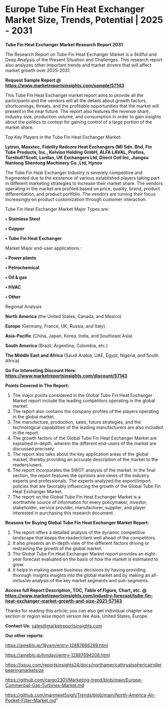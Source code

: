# Europe Tube Fin Heat Exchanger Market Size, Trends, Potential | 2025 - 2031

<strong>Tube Fin Heat Exchanger Market Research Report 2031</strong>

The Research Report on Tube Fin Heat Exchanger Market is a Skillful and Deep Analysis of the Present Situation and Challenges. This research report also analyzes other important trends and market drivers that will affect market growth over 2025-2031.

<strong>Request Sample Report @ <a href=https://www.marketreportsinsights.com/sample/57143>https://www.marketreportsinsights.com/sample/57143</a></strong>

This Tube Fin Heat Exchanger market report aims to provide all the participants and the vendors will all the details about growth factors, shortcomings, threats, and the profitable opportunities that the market will present in the near future. The report also features the revenue share, industry size, production volume, and consumption in order to gain insights about the politics to contest for gaining control of a large portion of the market share.

Top Key Players in the Tube Fin Heat Exchanger Market:

<strong>Lytron, Maxxtec, Fidelity Radcore Heat Exchangers (M) Sdn. Bhd, Fin Tube Products, Inc., Kelvion Holding GmbH, ALFA LAVAL, Profins, Turnbull?Scott, Lordan, UK Exchangers Ltd, Direct Coil Inc, Jiangsu Nantong Shentong Machinery Co.,Ltd, Hynov</strong>

The Tube Fin Heat Exchanger Industry is severely competitive and fragmented due to the existence of various established players taking part in different marketing strategies to increase their market share. The vendors operating in the market are profiled based on price, quality, brand, product differentiation, and product portfolio. The vendors are turning their focus increasingly on product customization through customer interaction.

Tube Fin Heat Exchanger Market Major Types are:

<strong>• Stainless Steel

• Copper

• Tube Fin Heat Exchanger</strong>

Market Major end-user applications :

<strong>• Power plants

• Petrochemical

• Oil & gas

• HVAC

• Other</strong>

Regional Analysis

</u><strong><b>North America</b></strong> (the United States, Canada, and Mexico)

<strong><b>Europe </b></strong>(Germany, France, UK, Russia, and Italy)

<strong><b>Asia-Pacific</b></strong> (China, Japan, Korea, India, and Southeast Asia)

<strong><b>South America</b></strong> (Brazil, Argentina, Colombia, etc.)

<strong><b>The Middle East and Africa</b></strong> (Saudi Arabia, UAE, Egypt, Nigeria, and South Africa)

<strong>Go For Interesting Discount Here: <a href=https://www.marketreportsinsights.com/discount/57143>https://www.marketreportsinsights.com/discount/57143</a></strong>

<strong>Points Covered in The Report:</strong>
<ol>
  <li>The major points considered in the Global Tube Fin Heat Exchanger Market report include the leading competitors operating in the global market.</li>
  <li>The report also contains the company profiles of the players operating in the global market.</li>
  <li>The manufacture, production, sales, future strategies, and the technological capabilities of the leading manufacturers are also included in the report.</li>
  <li>The growth factors of the Global Tube Fin Heat Exchanger Market are explained in-depth, wherein the different end-users of the market are discussed precisely.</li>
  <li>The report also talks about the key application areas of the global market, thereby providing an accurate description of the market to the readers/users.</li>
  <li>The report incorporates the SWOT analysis of the market. In the final section, the report features the opinions and views of the industry experts and professionals. The experts analyzed the export/import policies that are favorably influencing the growth of the Global Tube Fin Heat Exchanger Market.</li>
  <li>The report on the Global Tube Fin Heat Exchanger Market is a worthwhile source of information for every policymaker, investor, stakeholder, service provider, manufacturer, supplier, and player interested in purchasing this research document.</li>
</ol>
<strong>Reasons for Buying Global Tube Fin Heat Exchanger Market Report:</strong>

<ol>
  <li>The report offers a detailed analysis of the dynamic competitive landscape that keeps the reader/client well ahead of the competitors.</li>
  <li>It also presents an in-depth view of the different factors driving or restraining the growth of the global market.</li>
  <li>The Global Tube Fin Heat Exchanger Market report provides an eight-year forecast evaluated on the basis of how the market is estimated to grow.</li>
  <li>It helps in making aware business decisions by having providing thorough insights insights into the global market and by making an all-inclusive analysis of the key market segments and sub-segments.</li>
</ol>
<strong>Access full Report Description, TOC, Table of Figure, Chart, etc. @ <a href=https://www.marketreportsinsights.com/industry-forecast/tube-fin-heat-exchanger-market-growth-and-size-2021-57143>https://www.marketreportsinsights.com/industry-forecast/tube-fin-heat-exchanger-market-growth-and-size-2021-57143</a></strong>


Thanks for reading this article; you can also get individual chapter wise section or region wise report version like Asia, United States, Europe.

<strong>Contact Us:</strong>
sales@marketreportsinsights.com

<strong>Our other reports:</strong>

<a href=https://ameblo.jp/18yam/entry-12887666289.html>https://ameblo.jp/18yam/entry-12887666289.html</a>

<a href=https://ameblo.jp/hindavi/entry-12887694208.html>https://ameblo.jp/hindavi/entry-12887694208.html</a>

<a href=https://issuu.com/reportsinsights24/docs/northamericathrustsphericalrollerbearingmarketsize>https://issuu.com/reportsinsights24/docs/northamericathrustsphericalrollerbearingmarketsize</a>

<a href=https://github.com/cargo2301/Marketing-trend/blob/main/Europe-Commercial-Gas-Turbines-Market.md>https://github.com/cargo2301/Marketing-trend/blob/main/Europe-Commercial-Gas-Turbines-Market.md</a>

<a href=https://github.com/manmeet5sigh/Trends/blob/main/North-America-Air-Pocket-Filter-Market.md>https://github.com/manmeet5sigh/Trends/blob/main/North-America-Air-Pocket-Filter-Market.md</a>"
